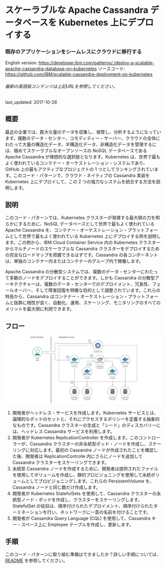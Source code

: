 # スケーラブルな Apache Cassandra データベースを Kubernetes 上にデプロイする

### 既存のアプリケーションをシームレスにクラウドに移行する

English version: https://developer.ibm.com/patterns/./deploy-a-scalable-apache-cassandra-database-on-kubernetes
  ソースコード: https://github.com/IBM/scalable-cassandra-deployment-on-kubernetes

###### 最新の英語版コンテンツは上記URLを参照してください。
last_updated: 2017-10-28

 
## 概要

最近の企業では、膨大な量のデータを収集し、保管し、分析するようになっています。複数のデータ・センター、コモディティー・サーバー、クラウドの全体にわたって大量の構造化データ、半構造化データ、非構造化データを管理するには、極めてスケーラブルなオープンソースの NoSQL データベースである Apache Cassandra が理想的な選択肢となります。Kubernetes は、世界で最もよく使われているコンテナー・オーケストレーション・システムであり、GitHub 上の最もアクティブなプロジェクトの 1 つとしてランキングされています。このコード・パターンで、クラウド・ネイティブの Cassandra 実装を Kubernetes 上にデプロイして、この 2 つの強力なシステムを統合する方法を説明します。

## 説明

このコード・パターンでは、Kubernetes クラスターが発揮する最大限の力を明らかにするために、NoSQL データベースとして世界で最もよく使われている Apache Cassandra を、コンテナー・オーケストレーション・プラットフォームとして世界で最もよく使われている Kubernetes 上にデプロイする例を説明します。この例から、IBM Cloud Container Service 内の Kubernetes クラスターからマルチノードのスケーラブルな Cassandra クラスターをデプロイするための完全なロードマップを把握できるはずです。Cassandra の各コンポーネントは、単独のコンテナー内またはコンテナーのグループ内で稼働します。

Apache Cassandra の分散型システムでは、複数のデータ・センターにわたって多数のノードをデプロイすることができます。しかも Cassandra の分散型アーキテクチャーは、複数のデータ・センターでのデプロイメント、冗長性、フェールオーバー、そして障害回復を明確な目的として調整されています。これらの特長から、Cassandra はコンテナー・オーケストレーション・プラットフォームと抜群に相性が良く、自動化、運用、スケーリング、モニタリングのすべてのメリットを最大限に利用できます。

## フロー

![フロー](./images/architecture-cassandra-on-kube.png)

1. 開発者がヘッドレス・サービスを作成します。Kubernetes サービスとは、論理的なポッドのセットと、それにアクセスするポリシーを定義する抽象的なものです。Cassandra クラスターの生成と「シード」のディスカバリーには、ヘッドレス Cassandra サービスを利用します。
1. 開発者が Kubernetes ReplicationController を作成します。このコントローラーが、Cassandra クラスターの非永続型ポッド・ノードを作成し、スケーリングに対応します。最初の Cassandra ノードが作成されたことを確認した後、開発者は ReplicationControlle 内にさらにノードを追加して Cassandra クラスターをスケーリングできます。
1. 永続型 Cassandra ノードを作成するために、開発者は提供されたファイルを使用してボリュームを作成し、静的プロビジョニングを使用して永続ボリュームとしてプロビジョニングします。これらの PersistentVolume を、Cassandra ノードと同じ数だけ作成します。
1. 開発者が Kubernetes StatefulSets を使用して、Cassandra クラスターの永続型ノード・ポッドを作成し、クラスターをスケーリングします。StatefulSet の役目は、順序付けられたデプロイメント、順序付けられたターミネーションを行い、ネットワークに一意の名前を付けることです。
1. 開発者が Cassandra Query Language (CQL) を使用して、Cassandra キー・スペース上に Employee テーブルを作成し、更新します。

## 手順

このコード・パターンに取り組む準備はできましたか？詳しい手順については、[README](https://github.com/IBM/scalable-cassandra-deployment-on-kubernetes) を参照してください。
